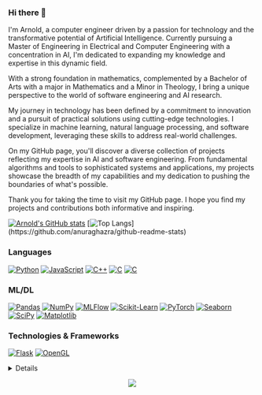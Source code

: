 ### Hi there 👋
I'm Arnold, a computer engineer driven by a passion for technology and the transformative potential of Artificial Intelligence. Currently pursuing a Master of Engineering in Electrical and Computer Engineering with a concentration in AI, I'm dedicated to expanding my knowledge and expertise in this dynamic field.

With a strong foundation in mathematics, complemented by a Bachelor of Arts with a major in Mathematics and a Minor in Theology, I bring a unique perspective to the world of software engineering and AI research.

My journey in technology has been defined by a commitment to innovation and a pursuit of practical solutions using cutting-edge technologies. I specialize in machine learning, natural language processing, and software development, leveraging these skills to address real-world challenges.

On my GitHub page, you'll discover a diverse collection of projects reflecting my expertise in AI and software engineering. From fundamental algorithms and tools to sophisticated systems and applications, my projects showcase the breadth of my capabilities and my dedication to pushing the boundaries of what's possible.   

Thank you for taking the time to visit my GitHub page. I hope you find my projects and contributions both informative and inspiring.

<!-- Visit my GitHub page: [Arnold's Portfolio Website](https://coboar.github.io/)-->

[![Arnold's GitHub stats](https://github-readme-stats.vercel.app/api?username=CoboAr&show_icons=true&&include_all_commits=true&theme=transparent)](https://github.com/anuraghazra/github-readme-stats)
[![Top Langs](https://github-readme-stats.vercel.app/api/top-langs/?username=CoboAr&hide_progress=false&layout=compact&theme=transparent&exclude_repo=Multivariable-Regression-and-Valuation-Model,Dr-Semmelweis-Handwashing-Discovery,Nobel-Prize-Analysis,Linear-Regression-and-Seaborn,Computations-with-NumPy,Analysing-Google-Play-Store,Google-Trends-Data,Aggregate-and-Merge-Data-in-Pandas,Data-Visualisation-matplotlib,)](https://github.com/anuraghazra/github-readme-stats)
<!--[![Arnold's WakaTime stats](https://github-readme-stats.vercel.app/api/wakatime?username=CoboAr)](https://github.com/anuraghazra/github-readme-stats)-->

### Languages
[![Python](https://img.shields.io/badge/python-black?style=for-the-badge&logo=python)](https://github.com/CoboAr)
[![JavaScript](https://img.shields.io/badge/java-black?style=for-the-badge&logo=javas)](https://github.com/CoboAr)
[![C++](https://img.shields.io/badge/c++-black?style=for-the-badge&logo=cplusplus)](https://github.com/CoboAr)
[![C](https://img.shields.io/badge/c-black?style=for-the-badge&logo=c)](https://github.com/CoboAr)
[![C](https://img.shields.io/badge/assembly-black?style=for-the-badge&logo=assembly)](https://github.com/CoboAr)

### ML/DL
[![Pandas](https://img.shields.io/badge/pandas-black?style=for-the-badge&logo=pandas)](https://github.com/CoboAr)
[![NumPy](https://img.shields.io/badge/numpy-black?style=for-the-badge&logo=numpy)](https://github.com/CoboAr)
[![MLFlow](https://img.shields.io/badge/mlflow-black?style=for-the-badge&logo=mlflow&logoColor=blue)](https://github.com/CoboAr)
[![Scikit-Learn](https://img.shields.io/badge/scikit--learn-black?style=for-the-badge&logo=scikit-learn)](https://github.com/CoboAr)
[![PyTorch](https://img.shields.io/badge/PyTorch-black?style=for-the-badge&logo=PyTorch)](https://github.com/CoboAr)
[![Seaborn](https://img.shields.io/badge/seaborn-black?style=for-the-badge&logo=seaborn&logoColor=blue)](https://github.com/CoboAr)
[![SciPy](https://img.shields.io/badge/SciPy-black?style=for-the-badge&logo=scipy)](https://github.com/CoboAr)
[![Matplotlib](https://img.shields.io/badge/Matplotlib-black?style=for-the-badge&logo=Matplotlib)](https://github.com/CoboAr)

### Technologies & Frameworks

[![Flask](https://img.shields.io/badge/flask-black?style=for-the-badge&logo=flask)](https://github.com/CoboAr)
[![OpenGL](https://img.shields.io/badge/opengl-black?style=for-the-badge&logo=opengl)](https://github.com/CoboAr)


<details>
<p align="center">
  <a href="https://github.com/CoboAr">
    <img src="http://github-profile-summary-cards.vercel.app/api/cards/profile-details?username=CoboAr&theme=transparent" />
  </a>
  <a href="https://github.com/CoboAr">
    <img src="https://github-readme-streak-stats.herokuapp.com/?user=CoboAr&hide_border=true&card_width=338&theme=transparent" />
  </a>
  <a href="https://github.com/CoboAr">
    <img src="http://github-profile-summary-cards.vercel.app/api/cards/stats?username=CoboAr&theme=transparent" />
  </a>
  <a href="https://github.com/CoboAr">
    <img src="https://github-readme-stats.vercel.app/api/top-langs/?username=CoboAr&langs_count=10&exclude_repo=&hide=jupyter%20notebook,vim%20script,cmake,makefile,batchfile,emacs%20lisp,css,html&layout=default&card_width=699&hide_border=true&theme=transparent" />
  </a>
</p>
</details>

<p align="center">
  <a href="https://github.com/CoboAr">
    <img src="https://komarev.com/ghpvc/?username=CoboAr&color=blue&style=flat)" />
  </a>
</p>
<!--
**CoboAr/CoboAr** is a ✨ _special_ ✨ repository because its `README.md` (this file) appears on your GitHub profile.

Here are some ideas to get you started:

- 🔭 I’m currently working on ...
- 🌱 I’m currently learning ...
- 👯 I’m looking to collaborate on ...
- 🤔 I’m looking for help with ...
- 💬 Ask me about ...
- 📫 How to reach me: ...
- 😄 Pronouns: ...
- ⚡ Fun fact: ...
-->
